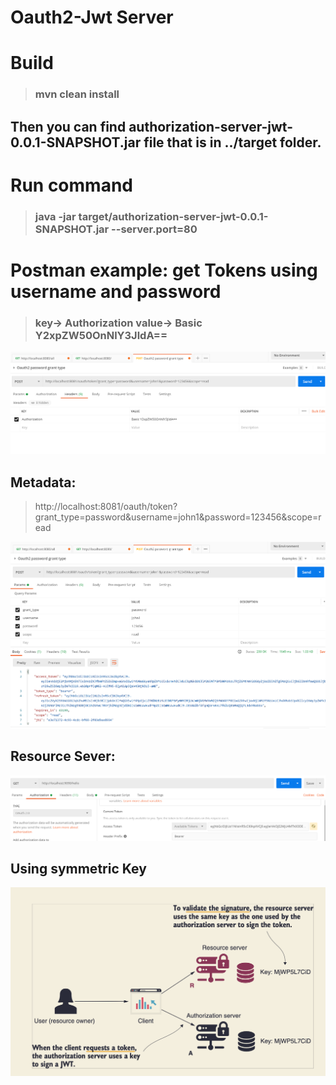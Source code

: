 ﻿# Oauth2-Jwt Server
 
# Build 
> ### mvn clean install
## Then you can find authorization-server-jwt-0.0.1-SNAPSHOT.jar file that is in ../target folder.

# Run command
> ### java -jar target/authorization-server-jwt-0.0.1-SNAPSHOT.jar --server.port=80 

# Postman example: get Tokens using username and password
> ### key-> Authorization  value-> Basic Y2xpZW50OnNlY3JldA==
![alt text](https://github.com/Crouching-Tiger-Hidden-Dragon/Authorization-Server-JWT/blob/master/images/add-header.png?raw=true)

## Metadata: 
> http://localhost:8081/oauth/token?grant_type=password&username=john1&password=123456&scope=read

![alt text](https://github.com/Crouching-Tiger-Hidden-Dragon/Authorization-Server-JWT/blob/master/images/postman-Oauth-authenticate-demo.png?raw=true)

## Resource Sever: 

![alt text](https://github.com/Crouching-Tiger-Hidden-Dragon/Authorization-Server-JWT/blob/master/images/Resource-server.png?raw=true)

## Using symmetric Key 
![alt text](https://github.com/Crouching-Tiger-Hidden-Dragon/Authorization-Server-JWT/blob/master/images/Oauth2-symmetric-key.png?raw=true)
